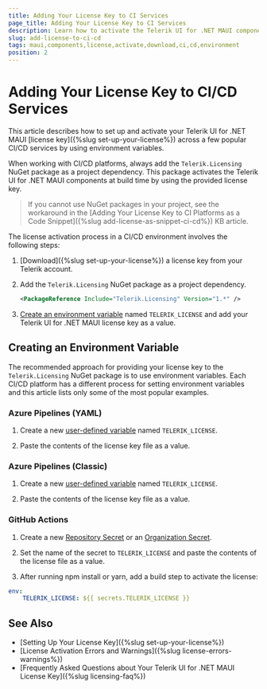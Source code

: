 ```yaml
---
title: Adding Your License Key to CI Services
page_title: Adding Your License Key to CI Services
description: Learn how to activate the Telerik UI for .NET MAUI components by downloading and setting up your Telerik components license key for use in CI/CD environments.
slug: add-license-to-ci-cd
tags: maui,components,license,activate,download,ci,cd,environment
position: 2
---
```


# Adding Your License Key to CI/CD Services

This article describes how to set up and activate your Telerik UI for .NET MAUI [license key]({%slug set-up-your-license%}) across a few popular CI/CD services by using environment variables.

When working with CI/CD platforms, always add the `Telerik.Licensing` NuGet package as a project dependency. This package activates the Telerik UI for .NET MAUI components at build time by using the provided license key.

> If you cannot use NuGet packages in your project, see the workaround in the [Adding Your License Key to CI Platforms as a Code Snippet]({%slug add-license-as-snippet-ci-cd%}) KB article.

The license activation process in a CI/CD environment involves the following steps:

1. [Download]({%slug set-up-your-license%}) a license key from your Telerik account.

1. Add the `Telerik.Licensing` NuGet package as a project dependency.

    ```xml
    <PackageReference Include="Telerik.Licensing" Version="1.*" />
    ```

1. [Create an environment variable](#creating-an-environment-variable) named `TELERIK_LICENSE` and add your Telerik UI for .NET MAUI license key as a value.

## Creating an Environment Variable

The recommended approach for providing your license key to the `Telerik.Licensing` NuGet package is to use environment variables. Each CI/CD platform has a different process for setting environment variables and this article lists only some of the most popular examples.

### Azure Pipelines (YAML)

1. Create a new [user-defined variable](https://docs.microsoft.com/en-us/azure/devops/pipelines/process/variables?view=azure-devops&tabs=yaml%2Cbatch) named `TELERIK_LICENSE`.

1. Paste the contents of the license key file as a value.

### Azure Pipelines (Classic)

1. Create a new [user-defined variable](https://docs.microsoft.com/en-us/azure/devops/pipelines/process/variables?view=azure-devops&tabs=classic%2Cbatch) named `TELERIK_LICENSE`.

1. Paste the contents of the license key file as a value.

### GitHub Actions

1. Create a new [Repository Secret](https://docs.github.com/en/actions/reference/encrypted-secrets#creating-encrypted-secrets-for-a-repository) or an [Organization Secret](https://docs.github.com/en/actions/reference/encrypted-secrets#creating-encrypted-secrets-for-an-organization).

1. Set the name of the secret to `TELERIK_LICENSE` and paste the contents of the license file as a value.

1. After running npm install or yarn, add a build step to activate the license:

```YAML
env:
    TELERIK_LICENSE: ${{ secrets.TELERIK_LICENSE }}
```

## See Also

* [Setting Up Your License Key]({%slug set-up-your-license%})
* [License Activation Errors and Warnings]({%slug license-errors-warnings%})
* [Frequently Asked Questions about Your Telerik UI for .NET MAUI License Key]({%slug licensing-faq%})
